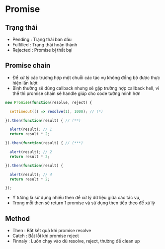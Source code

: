 # Promise
## Trạng thái
- Pending : Trạng thái ban đầu
- Fulfilled : Trạng thái hoàn thành
- Rejected : Promise bị thất bại
## Promise chain
- Để xử lý các trường hợp một chuỗi các tác vụ không đồng bộ được thực hiện lần lượt
- Bình thường sẽ dùng callback nhưng sẽ gặp trường hợp callback hell, vì thế thì promise chain sẽ handle giúp cho code tường minh hơn
```js
new Promise(function(resolve, reject) {

  setTimeout(() => resolve(1), 1000); // (*)

}).then(function(result) { // (**)

  alert(result); // 1
  return result * 2;

}).then(function(result) { // (***)

  alert(result); // 2
  return result * 2;

}).then(function(result) {

  alert(result); // 4
  return result * 2;

});
```
- Ý tưởng là sử dụng nhiều then để xử lý dữ liệu giữa các tác vụ,
- Trong mỗi then sẽ return 1 promise và sử dụng then tiếp theo để xử lý
## Method
- Then : Bắt kết quả khi promise resolve
- Catch : Bắt lỗi khi promise reject
- Finnaly : Luôn chạy vào dù resolve, reject, thường để clean up